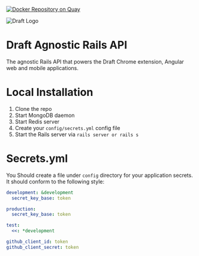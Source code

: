 [![Docker Repository on Quay](https://quay.io/repository/wazery/draft-api/status?token=ccad28c7-a2df-4e5e-9ebd-fa2f1eeb5059 "Docker Repository on Quay")](https://quay.io/repository/wazery/draft-api)

![Draft Logo](https://dl.dropboxusercontent.com/u/71605080/logo.png)

# Draft Agnostic Rails API
The agnostic Rails API that powers the Draft Chrome extension, Angular web and mobile applications.

# Local Installation
1. Clone the repo
2. Start MongoDB daemon
3. Start Redis server
4. Create your `config/secrets.yml` config file
5. Start the Rails server via `rails server or rails s`

# Secrets.yml
You Should create a file under `config` directory for your application secrets. It should conform to the following style:

```yml
development: &development
  secret_key_base: token

production:
  secret_key_base: token

test:
  <<: *development

github_client_id: token
github_client_secret: token

```
